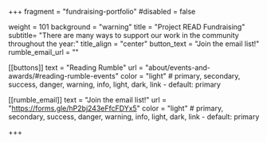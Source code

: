 +++
fragment = "fundraising-portfolio"
#disabled = false

weight = 101
background = "warning"
title = "Project READ Fundraising"
subtitle= "There are many ways to support our work in the community throughout the year:"
title_align = "center"
button_text = "Join the email list!"
rumble_email_url = ""

[[buttons]]
  text = "Reading Rumble"
  url = "about/events-and-awards/#reading-rumble-events"
  color = "light" # primary, secondary, success, danger, warning, info, light, dark, link - default: primary
  
[[rumble_email]]
  text = "Join the email list!"
  url = "https://forms.gle/hP2bj243eFfcFDYx5"
  color = "light" # primary, secondary, success, danger, warning, info, light, dark, link - default: primary



+++


